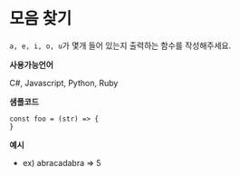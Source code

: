# 모음 찾기

`a, e, i, o, u`가 몇개 들어 있는지 출력하는 함수를 작성해주세요.

**사용가능언어**

C#, Javascript, Python, Ruby

**샘플코드**

```
const foo = (str) => {
}
```

**예시**

- ex) abracadabra => 5


